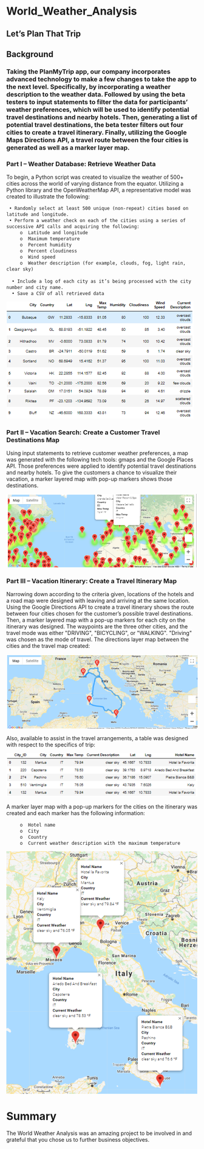 #  World_Weather_Analysis
##  Let’s Plan That Trip
##  Background

### Taking the PlanMyTrip app, our company incorporates advanced technology to make a few changes to take the app to the next level. Specifically, by incorporating a weather description to the weather data. Followed by using the beta testers to input statements to filter the data for participants’ weather preferences, which will be used to identify potential travel destinations and nearby hotels. Then, generating a list of potential travel destinations, the beta tester filters out four cities to create a travel itinerary. Finally, utilizing the Google Maps Directions API, a travel route between the four cities is generated as well as a marker layer map.

###  Part I – Weather Database:  Retrieve Weather Data
To begin, a Python script was created to visualize the weather of 500+ cities across the world of varying distance from the equator. Utilizing a Python library and the OpenWeatherMap API,  a representative model was created to illustrate the following:

     • Randomly select at least 500 unique (non-repeat) cities based on latitude and longitude.
     • Perform a weather check on each of the cities using a series of successive API calls and acquiring the following:  
         o	Latitude and longitude
         o	Maximum temperature
         o	Percent humidity
         o	Percent cloudiness
         o	Wind speed
         o	Weather description (for example, clouds, fog, light rain, clear sky) 
         
      • Include a log of each city as it’s being processed with the city number and city name.
      • Save a CSV of all retrieved data 
      
 ![Image 1](https://github.com/jacquie0583/World_Weather_Analysis/blob/main/Image%201.png)
      
 ###  Part II – Vacation Search:  Create a Customer Travel Destinations Map
Using input statements to retrieve customer weather preferences, a map was generated with the following tech tools:   gmaps and the Google Places API.   Those preferences were applied to identify potential travel destinations and nearby hotels. To give the customers a chance to visualize their vacation, a marker layered map with pop-up markers shows those destinations.

 ![Image 2 WeatherPy_vacation_map.png]( https://github.com/jacquie0583/World_Weather_Analysis/blob/main/Image%202%20WeatherPy_vacation_map.png)
 
 ###  Part III – Vacation Itinerary:  Create a Travel Itinerary Map
Narrowing down according to the criteria given, locations of the hotels and a road map were designed with leaving and arriving at the same location.  Using the Google Directions API to create a travel itinerary shows the route between four cities chosen for the customer’s possible travel destinations. Then, a marker layered map with a pop-up markers for each city on the itinerary was designed.  The waypoints are the three other cities, and the travel mode was either "DRIVING", "BICYCLING", or "WALKING".  "Driving" was chosen as the mode of travel.  The directions layer map between the cities and the travel map created:

![Image 3 WeatherPy_travel_map.png]( https://github.com/jacquie0583/World_Weather_Analysis/blob/main/Image%203%20WeatherPy_travel_map.png)

Also, available to assist in the travel arrangements, a table was designed with respect to the specifics of trip:

![Image 4.png](https://github.com/jacquie0583/World_Weather_Analysis/blob/main/Image%204.png)

A marker layer map with a pop-up markers for the cities on the itinerary was created and each marker has the following information: 

         o	Hotel name
         o	City
         o	Country
         o	Current weather description with the maximum temperature

![Image 5 WeatherPy_travel_map_markers.png](https://github.com/jacquie0583/World_Weather_Analysis/blob/main/Image%205%20WeatherPy_travel_map_markers.png)

#  Summary
 The World Weather Analysis was an amazing project to be involved in and grateful that you chose us to further business objectives.
 

